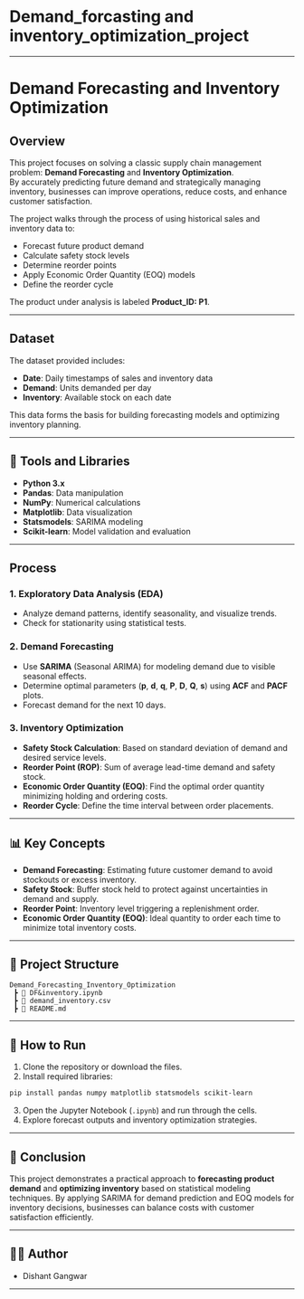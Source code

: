# Demand_forcasting and inventory_optimization_project

---

# Demand Forecasting and Inventory Optimization  


## Overview

This project focuses on solving a classic supply chain management problem: **Demand Forecasting** and **Inventory Optimization**.  
By accurately predicting future demand and strategically managing inventory, businesses can improve operations, reduce costs, and enhance customer satisfaction.

The project walks through the process of using historical sales and inventory data to:
- Forecast future product demand
- Calculate safety stock levels
- Determine reorder points
- Apply Economic Order Quantity (EOQ) models
- Define the reorder cycle  

The product under analysis is labeled **Product_ID: P1**.

---

##  Dataset

The dataset provided includes:
- **Date**: Daily timestamps of sales and inventory data
- **Demand**: Units demanded per day
- **Inventory**: Available stock on each date

This data forms the basis for building forecasting models and optimizing inventory planning.

---

## 🔧 Tools and Libraries

- **Python 3.x**
- **Pandas**: Data manipulation
- **NumPy**: Numerical calculations
- **Matplotlib**: Data visualization
- **Statsmodels**: SARIMA modeling
- **Scikit-learn**: Model validation and evaluation

---

##  Process

### 1. Exploratory Data Analysis (EDA)
- Analyze demand patterns, identify seasonality, and visualize trends.
- Check for stationarity using statistical tests.

### 2. Demand Forecasting
- Use **SARIMA** (Seasonal ARIMA) for modeling demand due to visible seasonal effects.
- Determine optimal parameters (**p**, **d**, **q**, **P**, **D**, **Q**, **s**) using **ACF** and **PACF** plots.
- Forecast demand for the next 10 days.

### 3. Inventory Optimization
- **Safety Stock Calculation**: Based on standard deviation of demand and desired service levels.
- **Reorder Point (ROP)**: Sum of average lead-time demand and safety stock.
- **Economic Order Quantity (EOQ)**: Find the optimal order quantity minimizing holding and ordering costs.
- **Reorder Cycle**: Define the time interval between order placements.

---

## 📊 Key Concepts

- **Demand Forecasting**: Estimating future customer demand to avoid stockouts or excess inventory.
- **Safety Stock**: Buffer stock held to protect against uncertainties in demand and supply.
- **Reorder Point**: Inventory level triggering a replenishment order.
- **Economic Order Quantity (EOQ)**: Ideal quantity to order each time to minimize total inventory costs.

---

## 📁 Project Structure

```
Demand_Forecasting_Inventory_Optimization
 ┣ 📜 DF&inventory.ipynb
 ┣ 📜 demand_inventory.csv
 ┣ 📜 README.md
```

---

## 🚀 How to Run

1. Clone the repository or download the files.
2. Install required libraries:  
```bash
pip install pandas numpy matplotlib statsmodels scikit-learn
```
3. Open the Jupyter Notebook (`.ipynb`) and run through the cells.
4. Explore forecast outputs and inventory optimization strategies.

---

## 📌 Conclusion

This project demonstrates a practical approach to **forecasting product demand** and **optimizing inventory** based on statistical modeling techniques. By applying SARIMA for demand prediction and EOQ models for inventory decisions, businesses can balance costs with customer satisfaction efficiently.

---

## 👨‍💻 Author

- Dishant Gangwar

---
